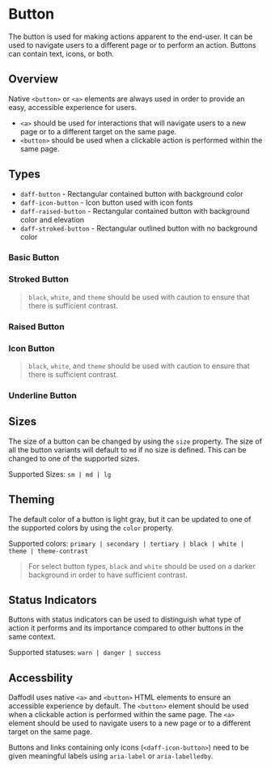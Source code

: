# Button
The button is used for making actions apparent to the end-user. It can be used to navigate users to a different page or to perform an action. Buttons can contain text, icons, or both.

## Overview
Native `<button>` or `<a>` elements are always used in order to provide an easy, accessible experience for users.
- `<a>` should be used for interactions that will navigate users to a new page or to a different target on the same page.
- `<button>` should be used when a clickable action is performed within the same page.

## Types
- `daff-button` - Rectangular contained button with background color
- `daff-icon-button` - Icon button used with icon fonts
- `daff-raised-button` - Rectangular contained button with background color and elevation
- `daff-stroked-button` - Rectangular outlined button with no background color

### Basic Button
<daff-docs-example-viewer-container-ce example="basic-button"></daff-docs-example-viewer-container-ce>

### Stroked Button
<daff-docs-example-viewer-container-ce example="stroked-button"></daff-docs-example-viewer-container-ce>

> `black`, `white`, and `theme` should be used with caution to ensure that there is sufficient contrast.

### Raised Button
<daff-docs-example-viewer-container-ce example="raised-button"></daff-docs-example-viewer-container-ce>

### Icon Button
<daff-docs-example-viewer-container-ce example="icon-button"></daff-docs-example-viewer-container-ce>

> `black`, `white`, and `theme` should be used with caution to ensure that there is sufficient contrast.

### Underline Button
<daff-docs-example-viewer-container-ce example="underline-button"></daff-docs-example-viewer-container-ce>

## Sizes
The size of a button can be changed by using the `size` property. The size of all the button variants will default to `md` if no size is defined. This can be changed to one of the supported sizes.

Supported Sizes: `sm | md | lg`

<daff-docs-example-viewer-container-ce example="sizeable-button"></daff-docs-example-viewer-container-ce>

## Theming
The default color of a button is light gray, but it can be updated to one of the supported colors by using the `color` property.

Supported colors: `primary | secondary | tertiary | black | white | theme | theme-contrast`

> For select button types, `black` and `white` should be used on a darker background in order to have sufficient contrast.

## Status Indicators
Buttons with status indicators can be used to distinguish what type of action it performs and its importance compared to other buttons in the same context.

Supported statuses: `warn | danger | success`

<daff-docs-example-viewer-container-ce example="statusable-button"></daff-docs-example-viewer-container-ce>

## Accessbility
Daffodil uses native `<a>` and `<button>` HTML elements to ensure an accessible experience by default. The `<button>` element should be used when a clickable action is performed within the same page. The `<a>` element should be used to navigate users to a new page or to a different target on the same page.

Buttons and links containing only icons (`<daff-icon-button>`) need to be given meaningful labels using `aria-label` or `aria-labelledby`.